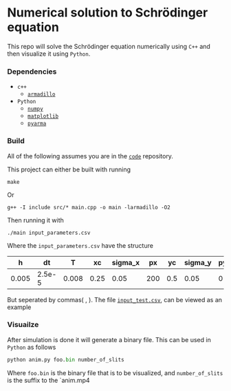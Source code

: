 # Numerical solution to Schrödinger equation

This repo will solve the Schrödinger equation numerically using `C++` and then visualize it using `Python`. 

### Dependencies
- `c++`
  - [`armadillo`](https://arma.sourceforge.net/)
- `Python`
  - [`numpy`](https://numpy.org/)
  - [`matplotlib`](https://matplotlib.org/)
  - [`pyarma`](https://pyarma.sourceforge.io/)

### Build
All of the following assumes you are in the [`code`](code/) repository.


This project can either be built with running

```Shell
make
```

Or
```Shell
g++ -I include src/* main.cpp -o main -larmadillo -O2
```

Then running it with

```Shell
./main input_parameters.csv
```

Where the `input_parameters.csv` have the structure

h      |       dt  |       T  |       xc  |     sigma_x  |   px      |    yc  |     sigma_y  |   py    |    v0     |     slit  |    savefile
-------|-----------|----------|-----------|--------------|-----------|--------|--------------|---------|-----------|-----------|------------
0.005  |   2.5e-5  |   0.008  |   0.25    |   0.05       |      200  |   0.5  |    0.05      |      0  |     1e10  |   2       |    test

But seperated by commas( , ). The file [`input_test.csv`](code/input_test.csv), can be viewed as an example


### Visuailze
After simulation is done it will generate a binary file. This can be used in `Python` as follows

```Python
python anim.py foo.bin number_of_slits
```

Where `foo.bin` is the binary file that is to be visualized, and `number_of_slits` is the suffix to the `anim.mp4 
